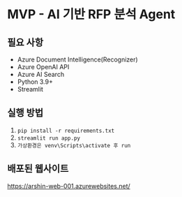 # MVP - AI 기반 RFP 분석 Agent

## 필요 사항
- Azure Document Intelligence(Recognizer)
- Azure OpenAI API
- Azure AI Search
- Python 3.9+
- Streamlit

## 실행 방법
1. `pip install -r requirements.txt`
2. `streamlit run app.py`
3. `가상환경은 venv\Scripts\activate 후 run`

## 배포된 웹사이트
https://arshin-web-001.azurewebsites.net/
